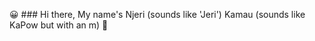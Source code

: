 :grinning: ### Hi there, My name's Njeri (sounds like 'Jeri') Kamau (sounds like KaPow but with an m) :cherry_blossom:

<!--
**njerimk/njerimk** is a ✨ _special_ ✨ repository because its `README.md` (this file) appears on your GitHub profile.



- 🔭 I’m currently working on my [personal portfolio site!](http://njerimk.surge.sh/)
- 🌱 I’m currently learning AWS working on my certification
- 👯 I’m looking to collaborate on 
- 🤔 I’m looking for help with ...
- 💬 Ask me about anything!
- 📫 How to reach me: you can send me an [email] (mailto:nmurugikamau@gmail.com)
- 😄 Pronouns: ...she/her/them
- ⚡ Fun fact: ... I draw and used to do some freelance illustrations. One day I would love to create a graphic novel.
-->
